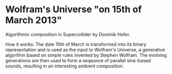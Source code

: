 Wolfram's Universe "on 15th of March 2013"
=================

Algorithmic composition in Supercollider by Dominik Hofer.

How it works: The date 15th of March is transformed into its binary representation and is used as the input to  Wolfram's Universe, a generative algorithm based on simple rules invented by Stephen Wolfram. The evolving generations are then used to form a seqeunce of parallel sine-based sounds, resulting in an interesting ambient composition.
